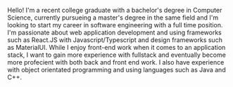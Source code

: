 Hello! I'm a recent college graduate with a bachelor's degree in Computer Science, currently pursueing a master's degree in the same field and I'm looking to start my career in software engineering with a full time position. I'm passionate about web application development and using frameworks such as React.JS with Javascript/Typescript and design frameworks such as MaterialUI. While I enjoy front-end work when it comes to an application stack, I want to gain more experience with fullstack and eventually become more profecient with both back and front end work. I also have experience with object orientated programming and using languages such as Java and C++.

<!---
Kevin-Lejava/Kevin-Lejava is a ✨ special ✨ repository because its `README.md` (this file) appears on your GitHub profile.
You can click the Preview link to take a look at your changes.
--->
